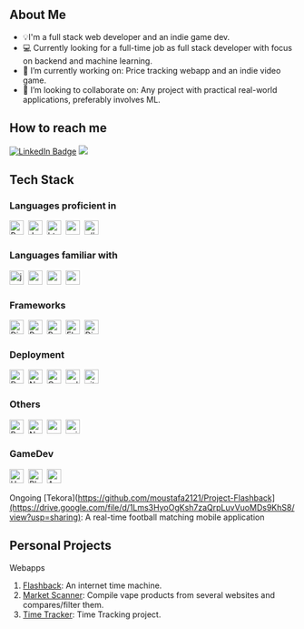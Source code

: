 ## About Me 
- 💡I'm a full stack web developer and an indie game dev.
- 💻 Currently looking for a full-time job as full stack developer with focus on backend and machine learning.
- 🔭 I’m currently working on: Price tracking webapp and an indie video game.
- 👯 I’m looking to collaborate on: Any project with practical real-world applications, preferably involves ML.

## How to reach me
[![LinkedIn Badge](https://img.shields.io/badge/LinkedIn-0077B5?style=for-the-badge&logo=linkedin&logoColor=white)](https://www.linkedin.com/in/mustafa-aljammali-61b46a2b4/)
<a href="mailto:moustafa2121@gmail.com"><img src="https://img.shields.io/badge/Gmail-D14836?style=for-the-badge&logo=gmail&logoColor=white" /></a>

## Tech Stack
### Languages proficient in
<img src="https://img.shields.io/badge/-Python-05122A?style=flat&logo=python" height="25" width="auto" alt="Python logo"/>&nbsp;
<img src="https://img.shields.io/badge/-JavaScript-05122A?style=flat&logo=javascript" height="25" width="auto" alt="JavaScript logo"/>&nbsp;
<img src="https://img.shields.io/badge/-HTML-05122A?style=flat&logo=html5" height="25" width="auto" alt="html logo">&nbsp;
<img src="https://img.shields.io/badge/-CSS-05122A?style=flat&logo=css3&logoColor=1572B6" height="25" width="auto" alt="css logo"/>&nbsp;
<img src="https://img.shields.io/badge/-C%23-05122A?style=flat&logo=c%23&logoColor=684D95" height="25" width="auto" alt="c# logo"/>&nbsp;

### Languages familiar with
<img src="https://img.shields.io/badge/-Java-05122A?style=flat" height="25" width="auto" alt="java logo"/>&nbsp;
<img src="https://img.shields.io/badge/-C-05122A?style=flat&logo=C&logoColor=5E97D0" height="25" width="auto" alt="c logo"/>&nbsp;
<img src="https://img.shields.io/badge/-C++-05122A?style=flat&logo=c%2B%2B&logoColor=5E97D0" height="25" width="auto" alt="c++ logo"/>&nbsp;
<img src="https://img.shields.io/badge/-MySQL-05122A?style=flat&logo=mysql&logoColor=5E97D0" height="25" width="auto" alt="mysql logo"/>&nbsp;

### Frameworks
<img src="https://img.shields.io/badge/-Django-05122A?style=flat&logo=Django" height="25" width="auto" alt="Django logo"/>&nbsp;
<img src="https://img.shields.io/badge/-React-05122A?style=flat&logo=react" height="25" width="auto" alt="React logo"/>&nbsp;
<img src="https://img.shields.io/badge/ReactNative-222222?style=for-the-badge&logo=React&logoColor=)" height="25" width="auto" alt="React Native logo"/>&nbsp;
<img src="https://img.shields.io/badge/-Flask-05122A?style=flat&logo=flask" height="25" width="auto" alt="Flask logo"/>&nbsp;
<img src="https://img.shields.io/badge/Django%20REST-05122A?style=flat" height="25" width="auto" alt="DjangoRest logo"/>&nbsp;
      
### Deployment
<img src="https://img.shields.io/badge/-Docker-05122A?style=flat&logo=docker" height="25" width="auto" alt="Docker logo" />&nbsp;
<img src="https://img.shields.io/badge/-NGINX-05122A?style=flat&logo=nginx&logoColor=08bd26" height="25" width="auto" alt="Nginx logo" />&nbsp;
<img src="https://img.shields.io/badge/-Gunicorn-05122A?style=flat&logo=Gunicorn" height="25" width="auto" alt="Gunicorn logo" />&nbsp;
<img src="https://img.shields.io/badge/-Google%20Cloud-05122A?style=flat&logo=googlecloud&logoColor=c20202" height="25" width="auto" alt="gcloud logo" />&nbsp;
<img src="https://img.shields.io/badge/-GitHub-05122A?style=flat&logo=github" height="25" width="auto" alt="github logo" />&nbsp;

### Others
<img src="https://img.shields.io/badge/-Bootstrap-05122A?style=flat&logo=bootstrap" height="25" width="auto" alt="Bootstrap logo" />&nbsp;
<img src="https://img.shields.io/badge/-Numpy-05122A?style=flat&logo=numpy&logoColor=4cc9f0" height="25" width="auto" alt="Numpy logo" />&nbsp;
<img src="https://img.shields.io/badge/-OpenCV2-05122A?style=flat&logo=opencv" height="25" width="auto" alt="cv2 logo" />&nbsp;
<img src="https://img.shields.io/badge/-scikit%20learn-05122A?style=flat&logo=scikit-learn" height="25" width="auto" alt="scikit logo" />&nbsp;

### GameDev
<img src="https://img.shields.io/badge/-Unity-05122A?style=flat&logo=unity" height="25" width="auto" alt="Unity logo" />&nbsp;
<img src="https://img.shields.io/badge/-Blender-05122A?style=flat&logo=blender" height="25" width="auto" alt="Blender logo" />&nbsp;
<img src="https://img.shields.io/badge/-Aseprite-05122A?style=flat&logo=Aseprite" height="25" width="auto" alt="Aseprite logo" />&nbsp;


Ongoing
[Tekora](https://github.com/moustafa2121/Project-Flashback](https://drive.google.com/file/d/1Lms3HyoOgKsh7zaQrpLuvVuoMDs9KhS8/view?usp=sharing): A real-time football matching mobile application

## Personal Projects
Webapps
1. [Flashback](https://github.com/moustafa2121/Project-Flashback): An internet time machine.
2. [Market Scanner](https://github.com/moustafa2121/MarketScanner): Compile vape products from several websites and compares/filter them.
3. [Time Tracker](https://github.com/moustafa2121/TimeTrack2): Time Tracking project.
